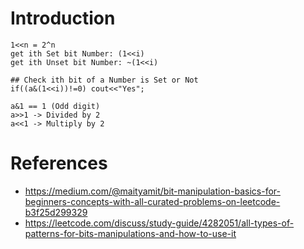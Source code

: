 # Introduction
```
1<<n = 2^n
get ith Set bit Number: (1<<i)
get ith Unset bit Number: ~(1<<i)

## Check ith bit of a Number is Set or Not
if((a&(1<<i))!=0) cout<<"Yes";
```

```
a&1 == 1 (Odd digit)
a>>1 -> Divided by 2
a<<1 -> Multiply by 2
```
# References
* https://medium.com/@maityamit/bit-manipulation-basics-for-beginners-concepts-with-all-curated-problems-on-leetcode-b3f25d299329
* https://leetcode.com/discuss/study-guide/4282051/all-types-of-patterns-for-bits-manipulations-and-how-to-use-it
